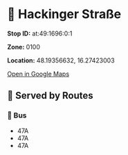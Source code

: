 # 🚉 Hackinger Straße


**Stop ID:** at:49:1696:0:1

**Zone:** 0100

**Location:** 48.19356632, 16.27423003

[Open in Google Maps](https://www.google.com/maps?q=48.19356632,16.27423003)

## 🚆 Served by Routes

### 🚌 Bus
- 47A
- 47A
- 47A